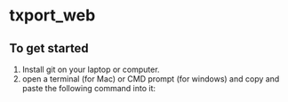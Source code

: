 # txport_web

## To get started

1. Install git on your laptop or computer.
1. open a terminal (for Mac) or CMD prompt (for windows) and copy and paste the following command into it: 

